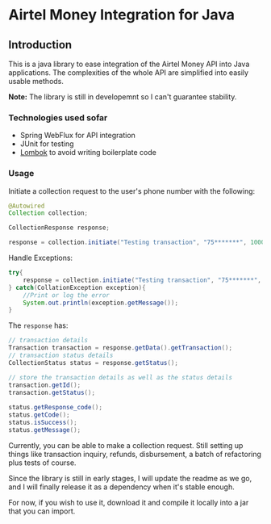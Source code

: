 # Airtel Money Integration for Java

## Introduction
This is a java library to ease integration of the Airtel Money API into Java applications. 
The complexities of the whole API are simplified into easily usable methods.

**Note:** The library is still in developemnt so I can't guarantee stability.

### Technologies used sofar

- Spring WebFlux for API integration
- JUnit for testing
- [Lombok](https://projectlombok.org/) to avoid writing boilerplate code

### Usage

Initiate a collection request to the user's phone number with the following:

```java
@Autowired
Collection collection;

CollectionResponse response;

response = collection.initiate("Testing transaction", "75*******", 1000, "YOUR_INTERNAL_GENERATED_TRANSACTION_ID");
```

Handle Exceptions:
```java
try{
    response = collection.initiate("Testing transaction", "75*******", 1000, "YOUR_INTERNAL_GENERATED_TRANSACTION_ID");
} catch(CollationException exception){
    //Print or log the error
    System.out.println(exception.getMessage());
}
```

The `response` has:
```java
// transaction details
Transaction transaction = response.getData().getTransaction(); 
// transaction status details
CollectionStatus status = response.getStatus();

// store the transaction details as well as the status details        
transaction.getId();
transaction.getStatus();
        
status.getResponse_code();
status.getCode();
status.isSuccess();
status.getMessage();
```

Currently, you can be able to make a collection request.
Still setting up things like transaction inquiry, refunds, disbursement, a batch of refactoring plus tests of course.

Since the library is still in early stages, I will update the readme as we go, and I will finally release it as a dependency when it's stable enough.

For now, if you wish to use it, download it and compile it locally into a jar that you can import.